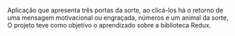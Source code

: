 
Aplicação que apresenta três portas da sorte, ao clicá-los há o retorno de uma mensagem motivacional ou engraçada, números e um animal da sorte,
O projeto teve como objetivo o aprendizado sobre a biblioteca Redux.

